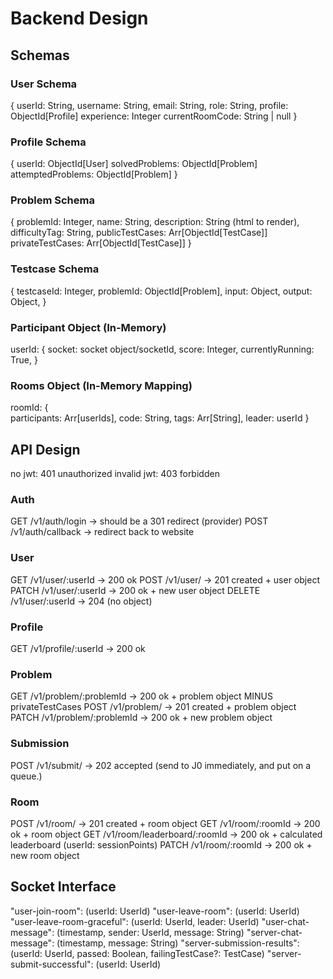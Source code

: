 # Backend Design

## Schemas

### User Schema

{
userId: String,
username: String,
email: String,
role: String,
profile: ObjectId[Profile]
experience: Integer
currentRoomCode: String | null
}

### Profile Schema

{
userId: ObjectId[User]
solvedProblems: ObjectId[Problem]
attemptedProblems: ObjectId[Problem]
}

### Problem Schema

{
problemId: Integer,
name: String,
description: String (html to render),
difficultyTag: String,
publicTestCases: Arr[ObjectId[TestCase]]
privateTestCases: Arr[ObjectId[TestCase]]
}

### Testcase Schema

{
testcaseId: Integer,
problemId: ObjectId[Problem],
input: Object,
output: Object,
}

### Participant Object (In-Memory)

userId: {
socket: socket object/socketId,
score: Integer,
currentlyRunning: True,
}

### Rooms Object (In-Memory Mapping)

roomId: {  
participants: Arr[userIds],
code: String,
tags: Arr[String],
leader: userId
}

## API Design

no jwt: 401 unauthorized
invalid jwt: 403 forbidden

### Auth

GET /v1/auth/login -> should be a 301 redirect (provider)
POST /v1/auth/callback -> redirect back to website

### User

GET /v1/user/:userId -> 200 ok
POST /v1/user/ -> 201 created + user object
PATCH /v1/user/:userId -> 200 ok + new user object
DELETE /v1/user/:userId -> 204 (no object)

### Profile

GET /v1/profile/:userId -> 200 ok

### Problem

GET /v1/problem/:problemId -> 200 ok + problem object MINUS privateTestCases
POST /v1/problem/ -> 201 created + problem object
PATCH /v1/problem/:problemId -> 200 ok + new problem object

### Submission

POST /v1/submit/ -> 202 accepted (send to J0 immediately, and put on a queue.)

### Room

POST /v1/room/ -> 201 created + room object
GET /v1/room/:roomId -> 200 ok + room object
GET /v1/room/leaderboard/:roomId -> 200 ok + calculated leaderboard (userId: sessionPoints)
PATCH /v1/room/:roomId -> 200 ok + new room object

## Socket Interface

"user-join-room": (userId: UserId)
"user-leave-room": (userId: UserId)
"user-leave-room-graceful": (userId: UserId, leader: UserId)
"user-chat-message": (timestamp, sender: UserId, message: String)
"server-chat-message": (timestamp, message: String)
"server-submission-results": (userId: UserId, passed: Boolean, failingTestCase?: TestCase)
"server-submit-successful": (userId: UserId)
